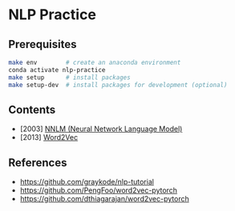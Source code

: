 # NLP Practice

## Prerequisites
```bash
make env        # create an anaconda environment
conda activate nlp-practice
make setup      # install packages
make setup-dev  # install packages for development (optional)
```

## Contents
- [2003] [NNLM (Neural Network Language Model)](2003_nnlm)
- [2013] [Word2Vec](2013_word2vec)


## References
- https://github.com/graykode/nlp-tutorial
- https://github.com/PengFoo/word2vec-pytorch
- https://github.com/dthiagarajan/word2vec-pytorch
